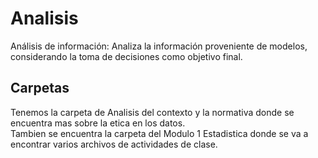 # Analisis
Análisis de información: Analiza la información proveniente de modelos, considerando la toma de decisiones como objetivo final.

## Carpetas
Tenemos la carpeta de Analisis del contexto y la normativa donde se encuentra mas sobre la etica en los datos. <br />
Tambien se encuentra la carpeta del Modulo 1 Estadistica donde se va a encontrar varios archivos de actividades de clase.
